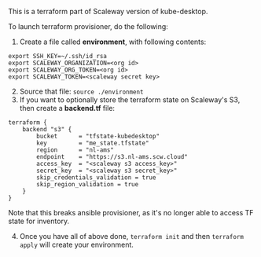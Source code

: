This is a terraform part of Scaleway version of kube-desktop.

To launch terraform provisioner, do the following:

1. Create a file called **environment**, with following contents:

```
export SSH_KEY=~/.ssh/id_rsa
export SCALEWAY_ORGANIZATION=<org id>
export SCALEWAY_ORG_TOKEN=<org id>
export SCALEWAY_TOKEN=<scaleway secret key>

```

2. Source that file: ```source ./environment```
3. If you want to optionally store the terraform state on Scaleway's S3, then create a **backend.tf** file:

```
terraform {
    backend "s3" {
        bucket      = "tfstate-kubedesktop"
        key         = "me_state.tfstate"
        region      = "nl-ams"
        endpoint    = "https://s3.nl-ams.scw.cloud"
        access_key  = "<scaleway s3 access_key>"
        secret_key  = "<scaleway s3 secret_key>"
        skip_credentials_validation = true
        skip_region_validation = true
    }
}

```

Note that this breaks ansible provisioner, as it's no longer able to access TF state for inventory.

4. Once you have all of above done, ```terraform init``` and then ```terraform apply``` will create your environment.

